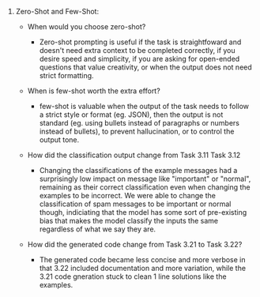 1. Zero-Shot and Few-Shot:

    * When would you choose zero-shot?
   
        * Zero-shot prompting is useful if the task is straightfoward and doesn't need extra context to be completed correctly, if you desire speed and simplicity, if you are asking for open-ended questions that value creativity, or when the output does not need strict formatting.
          
    * When is few-shot worth the extra effort?
      
        * few-shot is valuable when the output of the task needs to follow a strict style or format (eg. JSON), then the output is not standard (eg. using bullets instead of paragraphs or numbers instead of bullets), to prevent hallucination, or to control the output tone.
       
    * How did the classification output change from Task 3.11 Task 3.12
   
        * Changing the classifications of the example messages had a surprisingly low impact on message like "important" or "normal", remaining as their correct classification even when changing the examples to be incorrect. We were able to change the classification of spam messages to be important or normal though, indiciating that the model has some sort of pre-existing bias that makes the model classify the inputs the same regardless of what we say they are.
   
    * How did the generated code change from Task 3.21 to Task 3.22?
      
        * The generated code became less concise and more verbose in that 3.22 included documentation and more variation, while the 3.21 code gneration stuck to clean 1 line solutions like the examples.
     
    

